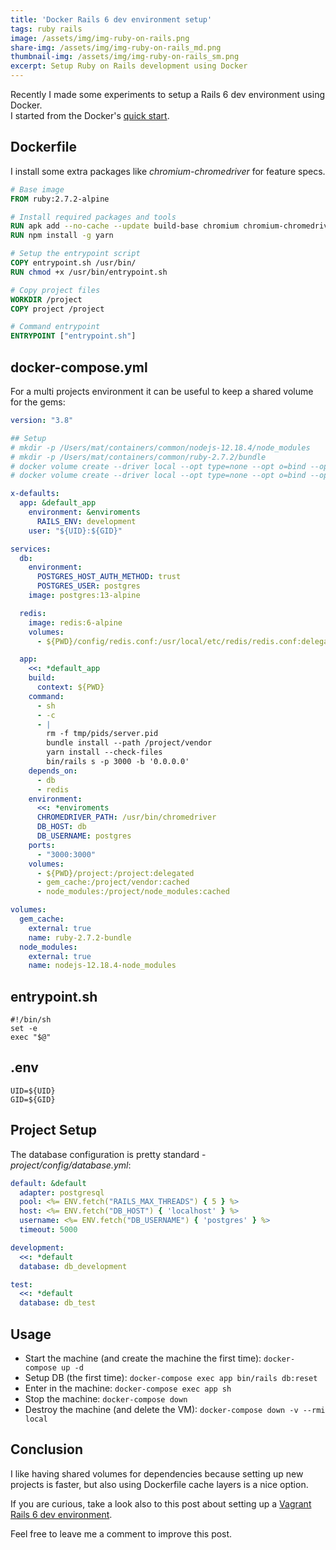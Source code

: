 ```yaml
---
title: 'Docker Rails 6 dev environment setup'
tags: ruby rails
image: /assets/img/img-ruby-on-rails.png
share-img: /assets/img/img-ruby-on-rails_md.png
thumbnail-img: /assets/img/img-ruby-on-rails_sm.png
excerpt: Setup Ruby on Rails development using Docker
---
```


Recently I made some experiments to setup a Rails 6 dev environment using Docker.<br/>
I started from the Docker's [quick start](https://docs.docker.com/compose/rails/).

## Dockerfile

I install some extra packages like *chromium-chromedriver* for feature specs.

```dockerfile
# Base image
FROM ruby:2.7.2-alpine

# Install required packages and tools
RUN apk add --no-cache --update build-base chromium chromium-chromedriver nano nodejs npm postgresql-client postgresql-dev sqlite sqlite-dev tzdata
RUN npm install -g yarn

# Setup the entrypoint script
COPY entrypoint.sh /usr/bin/
RUN chmod +x /usr/bin/entrypoint.sh

# Copy project files
WORKDIR /project
COPY project /project

# Command entrypoint
ENTRYPOINT ["entrypoint.sh"]
```

## docker-compose.yml

For a multi projects environment it can be useful to keep a shared volume for the gems:

```yml
version: "3.8"

## Setup
# mkdir -p /Users/mat/containers/common/nodejs-12.18.4/node_modules
# mkdir -p /Users/mat/containers/common/ruby-2.7.2/bundle
# docker volume create --driver local --opt type=none --opt o=bind --opt device=/Users/mat/containers/common/nodejs-12.18.4/node_modules nodejs-12.18.4-node_modules
# docker volume create --driver local --opt type=none --opt o=bind --opt device=/Users/mat/containers/common/ruby-2.7.2/bundle ruby-2.7.2-bundle

x-defaults:
  app: &default_app
    environment: &enviroments
      RAILS_ENV: development
    user: "${UID}:${GID}"

services:
  db:
    environment:
      POSTGRES_HOST_AUTH_METHOD: trust
      POSTGRES_USER: postgres
    image: postgres:13-alpine

  redis:
    image: redis:6-alpine
    volumes:
      - ${PWD}/config/redis.conf:/usr/local/etc/redis/redis.conf:delegated

  app:
    <<: *default_app
    build:
      context: ${PWD}
    command:
      - sh
      - -c
      - |
        rm -f tmp/pids/server.pid
        bundle install --path /project/vendor
        yarn install --check-files
        bin/rails s -p 3000 -b '0.0.0.0'
    depends_on:
      - db
      - redis
    environment:
      <<: *enviroments
      CHROMEDRIVER_PATH: /usr/bin/chromedriver
      DB_HOST: db
      DB_USERNAME: postgres
    ports:
      - "3000:3000"
    volumes:
      - ${PWD}/project:/project:delegated
      - gem_cache:/project/vendor:cached
      - node_modules:/project/node_modules:cached

volumes:
  gem_cache:
    external: true
    name: ruby-2.7.2-bundle
  node_modules:
    external: true
    name: nodejs-12.18.4-node_modules
```

## entrypoint.sh

```shell
#!/bin/sh
set -e
exec "$@"
```

## .env

```shell
UID=${UID}
GID=${GID}
```

## Project Setup

The database configuration is pretty standard - *project/config/database.yml*:

```yaml
default: &default
  adapter: postgresql
  pool: <%= ENV.fetch("RAILS_MAX_THREADS") { 5 } %>
  host: <%= ENV.fetch("DB_HOST") { 'localhost' } %>
  username: <%= ENV.fetch("DB_USERNAME") { 'postgres' } %>
  timeout: 5000

development:
  <<: *default
  database: db_development

test:
  <<: *default
  database: db_test
```

## Usage

- Start the machine (and create the machine the first time): `docker-compose up -d`
- Setup DB (the first time): `docker-compose exec app bin/rails db:reset`
- Enter in the machine: `docker-compose exec app sh`
- Stop the machine: `docker-compose down`
- Destroy the machine (and delete the VM): `docker-compose down -v --rmi local`

## Conclusion

I like having shared volumes for dependencies because setting up new projects is faster, but also using Dockerfile cache layers is a nice option.

If you are curious, take a look also to this post about setting up a [Vagrant Rails 6 dev environment](/2021-01-05-vagrant-rails-6-dev-environment/).

Feel free to leave me a comment to improve this post.
